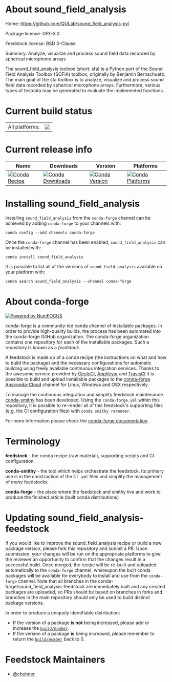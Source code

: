 About sound_field_analysis
==========================

Home: https://github.com/QULab/sound_field_analysis-py/

Package license: GPL-3.0

Feedstock license: BSD 3-Clause

Summary: Analyze, visualize and process sound field data recorded by spherical microphone arrays

The sound_field_analysis toolbox (short: sfa) is a Python port
of the Sound Field Analysis Toolbox (SOFiA) toolbox, originally
by Benjamin Bernschuetz. The main goal of the sfa toolbox is to
analyze, visualize and process sound field data recorded by spherical
microphone arrays. Furthermore, various types of testdata may be
generated to evaluate the implemented functions.


Current build status
====================


<table><tr><td>All platforms:</td>
    <td>
      <a href="https://dev.azure.com/conda-forge/feedstock-builds/_build/latest?definitionId=4738&branchName=master">
        <img src="https://dev.azure.com/conda-forge/feedstock-builds/_apis/build/status/sound_field_analysis-feedstock?branchName=master">
      </a>
    </td>
  </tr>
</table>

Current release info
====================

| Name | Downloads | Version | Platforms |
| --- | --- | --- | --- |
| [![Conda Recipe](https://img.shields.io/badge/recipe-sound_field_analysis-green.svg)](https://anaconda.org/conda-forge/sound_field_analysis) | [![Conda Downloads](https://img.shields.io/conda/dn/conda-forge/sound_field_analysis.svg)](https://anaconda.org/conda-forge/sound_field_analysis) | [![Conda Version](https://img.shields.io/conda/vn/conda-forge/sound_field_analysis.svg)](https://anaconda.org/conda-forge/sound_field_analysis) | [![Conda Platforms](https://img.shields.io/conda/pn/conda-forge/sound_field_analysis.svg)](https://anaconda.org/conda-forge/sound_field_analysis) |

Installing sound_field_analysis
===============================

Installing `sound_field_analysis` from the `conda-forge` channel can be achieved by adding `conda-forge` to your channels with:

```
conda config --add channels conda-forge
```

Once the `conda-forge` channel has been enabled, `sound_field_analysis` can be installed with:

```
conda install sound_field_analysis
```

It is possible to list all of the versions of `sound_field_analysis` available on your platform with:

```
conda search sound_field_analysis --channel conda-forge
```


About conda-forge
=================

[![Powered by NumFOCUS](https://img.shields.io/badge/powered%20by-NumFOCUS-orange.svg?style=flat&colorA=E1523D&colorB=007D8A)](http://numfocus.org)

conda-forge is a community-led conda channel of installable packages.
In order to provide high-quality builds, the process has been automated into the
conda-forge GitHub organization. The conda-forge organization contains one repository
for each of the installable packages. Such a repository is known as a *feedstock*.

A feedstock is made up of a conda recipe (the instructions on what and how to build
the package) and the necessary configurations for automatic building using freely
available continuous integration services. Thanks to the awesome service provided by
[CircleCI](https://circleci.com/), [AppVeyor](https://www.appveyor.com/)
and [TravisCI](https://travis-ci.com/) it is possible to build and upload installable
packages to the [conda-forge](https://anaconda.org/conda-forge)
[Anaconda-Cloud](https://anaconda.org/) channel for Linux, Windows and OSX respectively.

To manage the continuous integration and simplify feedstock maintenance
[conda-smithy](https://github.com/conda-forge/conda-smithy) has been developed.
Using the ``conda-forge.yml`` within this repository, it is possible to re-render all of
this feedstock's supporting files (e.g. the CI configuration files) with ``conda smithy rerender``.

For more information please check the [conda-forge documentation](https://conda-forge.org/docs/).

Terminology
===========

**feedstock** - the conda recipe (raw material), supporting scripts and CI configuration.

**conda-smithy** - the tool which helps orchestrate the feedstock.
                   Its primary use is in the construction of the CI ``.yml`` files
                   and simplify the management of *many* feedstocks.

**conda-forge** - the place where the feedstock and smithy live and work to
                  produce the finished article (built conda distributions)


Updating sound_field_analysis-feedstock
=======================================

If you would like to improve the sound_field_analysis recipe or build a new
package version, please fork this repository and submit a PR. Upon submission,
your changes will be run on the appropriate platforms to give the reviewer an
opportunity to confirm that the changes result in a successful build. Once
merged, the recipe will be re-built and uploaded automatically to the
`conda-forge` channel, whereupon the built conda packages will be available for
everybody to install and use from the `conda-forge` channel.
Note that all branches in the conda-forge/sound_field_analysis-feedstock are
immediately built and any created packages are uploaded, so PRs should be based
on branches in forks and branches in the main repository should only be used to
build distinct package versions.

In order to produce a uniquely identifiable distribution:
 * If the version of a package **is not** being increased, please add or increase
   the [``build/number``](https://conda.io/docs/user-guide/tasks/build-packages/define-metadata.html#build-number-and-string).
 * If the version of a package **is** being increased, please remember to return
   the [``build/number``](https://conda.io/docs/user-guide/tasks/build-packages/define-metadata.html#build-number-and-string)
   back to 0.

Feedstock Maintainers
=====================

* [@chohner](https://github.com/chohner/)


